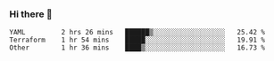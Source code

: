 ### Hi there 👋


<!--START_SECTION:waka-->

```text
YAML         2 hrs 26 mins   ██████▒░░░░░░░░░░░░░░░░░░   25.42 %
Terraform    1 hr 54 mins    █████░░░░░░░░░░░░░░░░░░░░   19.91 %
Other        1 hr 36 mins    ████▒░░░░░░░░░░░░░░░░░░░░   16.73 %
```

<!--END_SECTION:waka-->

<!--
**ssrahul96/ssrahul96** is a ✨ _special_ ✨ repository because its `README.md` (this file) appears on your GitHub profile.

Here are some ideas to get you started:

- 🔭 I’m currently working on ...
- 🌱 I’m currently learning ...
- 👯 I’m looking to collaborate on ...
- 🤔 I’m looking for help with ...
- 💬 Ask me about ...
- 📫 How to reach me: ...
- 😄 Pronouns: ...
- ⚡ Fun fact: ...
-->
